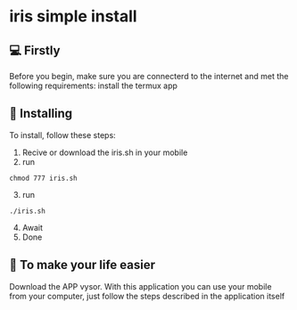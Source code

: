# iris simple install

## 💻 Firstly

Before you begin, make sure you are connecterd to the internet and met the following requirements:
install the termux app

## 🚀 Installing

To install, follow these steps:

1. Recive or download the iris.sh in your mobile
2. run 
```
chmod 777 iris.sh
```
3. run
```
./iris.sh
```
4. Await
5. Done

## 🤝 To make your life easier

Download the APP vysor.
With this application you can use your mobile from your computer, just follow the steps described in the application itself

